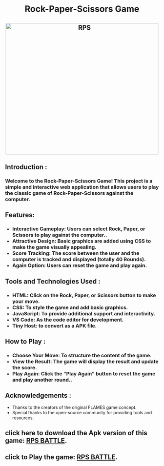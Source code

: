 <h2 align="center"></h2>
<h1 align="center", bold > Rock-Paper-Scissors Game</h1>
<h2 align="center"><img align="center"src="https://cdn-icons-png.flaticon.com/512/6831/6831874.png" alt="RPS" width="500" height="430"/></h2>
<h2>Introduction :</h2>
    <h3><p>Welcome to the Rock-Paper-Scissors Game! This project is a simple and interactive web application that allows users to play the classic game of Rock-Paper-Scissors against the computer.</p></h3>

  <h2>Features:</h2>
    <ul><h3>
        <li><strong>Interactive Gameplay: </strong> Users can select Rock, Paper, or Scissors to play against the computer..</li>
        <li><strong>Attractive Design:</strong> Basic graphics are added using CSS to make the game visually appealing.</li>
        <li><strong>Score Tracking:</strong> The score between the user and the computer is tracked and displayed (totally 40 Rounds).</li>
        <li><strong>Again Option:</strong> Users can reset the game and play again.</li>
    </ul></h3>

  <h2>Tools and Technologies Used : </h2>
    <ul><h3>
        <li><strong>HTML:</strong> Click on the Rock, Paper, or Scissors button to make your move.</li>
        <li><strong>CSS:</strong> To style the game and add basic graphics.</li>
        <li><strong>JavaScript:</strong> To provide additional support and interactivity.</li>
        <li><strong>VS Code:</strong> As the code editor for development.</li>
        <li><strong>Tiny Host:</strong> to convert as a APK file.</li>  
  </ul></h3>

  <h2>How to Play : </h2>
    <ul><h3>
         <li><strong>Choose Your Move:</strong> To structure the content of the game.</li>
         <li><strong>View the Result:</strong> The game will display the result and update the score.</li>
         <li><strong>Play Again:</strong> Click the "Play Again" button to reset the game and play another round..</li>
    </ul></h3>

  <h2>Acknowledgements : </h2>
    <ul></h3>
        <li>Thanks to the creators of the original FLAMES game concept.</li>
        <li>Special thanks to the open-source community for providing tools and resources.</li>
    </ul></h3>
    <h2 align="center"></h2>


   <h2> click here to download the Apk version of this game: <a href="https://1drv.ms/u/c/508490c24c8749fb/EU5hgoaC6AtCouJ2W_RUnoABp7L8p2Vlw_do9uX5rUdbGA?e=HSYoNE" target="_blank">RPS BATTLE</a>.</p> </h2>
    <h2>click to Play the game: <a href="https://craftycodeverse.blogspot.com/2024/07/rock-paper-scissor.html" target="_blank">RPS BATTLE</a>.</p> </h2>

